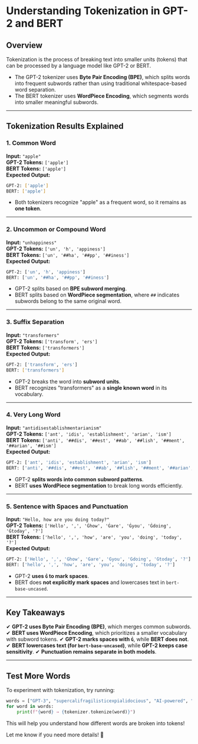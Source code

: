 # **Understanding Tokenization in GPT-2 and BERT**

## **Overview**
Tokenization is the process of breaking text into smaller units (tokens) that can be processed by a language model like GPT-2 or BERT. 
- The GPT-2 tokenizer uses **Byte Pair Encoding (BPE)**, which splits words into frequent subwords rather than using traditional whitespace-based word separation.
- The BERT tokenizer uses **WordPiece Encoding**, which segments words into smaller meaningful subwords.

---

## **Tokenization Results Explained**

### **1. Common Word**
**Input:** `"apple"`  
**GPT-2 Tokens:** `['apple']`  
**BERT Tokens:** `['apple']`  
**Expected Output:**
```bash
GPT-2: ['apple']
BERT: ['apple']
```
- Both tokenizers recognize "apple" as a frequent word, so it remains as **one token**.

---

### **2. Uncommon or Compound Word**
**Input:** `"unhappiness"`  
**GPT-2 Tokens:** `['un', 'h', 'appiness']`  
**BERT Tokens:** `['un', '##ha', '##pp', '##iness']`  
**Expected Output:**
```bash
GPT-2: ['un', 'h', 'appiness']
BERT: ['un', '##ha', '##pp', '##iness']
```
- GPT-2 splits based on **BPE subword merging**.
- BERT splits based on **WordPiece segmentation**, where `##` indicates subwords belong to the same original word.

---

### **3. Suffix Separation**
**Input:** `"transformers"`  
**GPT-2 Tokens:** `['transform', 'ers']`  
**BERT Tokens:** `['transformers']`  
**Expected Output:**
```bash
GPT-2: ['transform', 'ers']
BERT: ['transformers']
```
- GPT-2 breaks the word into **subword units**.
- BERT recognizes "transformers" as a **single known word** in its vocabulary.

---

### **4. Very Long Word**
**Input:** `"antidisestablishmentarianism"`  
**GPT-2 Tokens:** `['ant', 'idis', 'establishment', 'arian', 'ism']`  
**BERT Tokens:** `['anti', '##dis', '##est', '##ab', '##lish', '##ment', '##arian', '##ism']`  
**Expected Output:**
```bash
GPT-2: ['ant', 'idis', 'establishment', 'arian', 'ism']
BERT: ['anti', '##dis', '##est', '##ab', '##lish', '##ment', '##arian', '##ism']
```
- GPT-2 **splits words into common subword patterns**.
- BERT **uses WordPiece segmentation** to break long words efficiently.

---

### **5. Sentence with Spaces and Punctuation**
**Input:** `"Hello, how are you doing today?"`  
**GPT-2 Tokens:** `['Hello', ',', 'Ġhow', 'Ġare', 'Ġyou', 'Ġdoing', 'Ġtoday', '?']`  
**BERT Tokens:** `['hello', ',', 'how', 'are', 'you', 'doing', 'today', '?']`  
**Expected Output:**
```bash
GPT-2: ['Hello', ',', 'Ġhow', 'Ġare', 'Ġyou', 'Ġdoing', 'Ġtoday', '?']
BERT: ['hello', ',', 'how', 'are', 'you', 'doing', 'today', '?']
```
- GPT-2 **uses `Ġ` to mark spaces**.
- BERT does **not explicitly mark spaces** and lowercases text in `bert-base-uncased`.

---

## **Key Takeaways**
✔ **GPT-2 uses Byte Pair Encoding (BPE)**, which merges common subwords.
✔ **BERT uses WordPiece Encoding**, which prioritizes a smaller vocabulary with subword tokens.
✔ **GPT-2 marks spaces with `Ġ`**, while **BERT does not**.
✔ **BERT lowercases text (for `bert-base-uncased`)**, while **GPT-2 keeps case sensitivity**.
✔ **Punctuation remains separate in both models**.

---

## **Test More Words**
To experiment with tokenization, try running:
```python
words = ["GPT-3", "supercalifragilisticexpialidocious", "AI-powered", "discombobulated"]
for word in words:
    print(f"{word} → {tokenizer.tokenize(word)}")
```

This will help you understand how different words are broken into tokens!

Let me know if you need more details! 🚀


